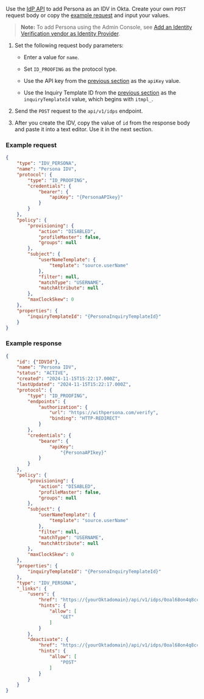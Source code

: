 Use the [IdP API](https://developer.okta.com/docs/api/openapi/okta-management/management/tag/IdentityProvider/#tag/IdentityProvider/operation/createIdentityProvider) to add Persona as an IDV in Okta. Create your own `POST` request body or copy the [example request](#example-request) and input your values.

> **Note:** To add Persona using the Admin Console, see [Add an Identity Verification vendor as Identity Provider](https://help.okta.com/okta_help.htm?type=oie&id=id-verification).

1. Set the following request body parameters:

    * Enter a value for `name`.

    * Set `ID_PROOFING` as the protocol type.

    * Use the API key from the [previous section](#configure-the-api-key-and-redirect-uri-of-the-persona-app) as the `apiKey` value.

    * Use the Inquiry Template ID from the [previous section](#configure-identity-verification-template) as the `inquiryTemplateId` value, which begins with `itmpl_`.

1. Send the `POST` request to the `api/v1/idps` endpoint.

1. After you create the IDV, copy the value of `id` from the response body and paste it into a text editor. Use it in the next section.

### Example request

```json
{
    "type": "IDV_PERSONA",
    "name": "Persona IDV",
    "protocol": {
        "type": "ID_PROOFING",
        "credentials": {
            "bearer": {
                "apiKey": "{PersonaAPIkey}"
            }
        }
    },
    "policy": {
        "provisioning": {
            "action": "DISABLED",
            "profileMaster": false,
            "groups": null
        },
        "subject": {
            "userNameTemplate": {
                "template": "source.userName"
            },
            "filter": null,
            "matchType": "USERNAME",
            "matchAttribute": null
        },
        "maxClockSkew": 0
    },
    "properties": {
        "inquiryTemplateId": "{PersonaInquiryTemplateId}"
    }
}
```

### Example response

```json
{
    "id": {"IDVId"},
    "name": "Persona IDV",
    "status": "ACTIVE",
    "created": "2024-11-15T15:22:17.000Z",
    "lastUpdated": "2024-11-15T15:22:17.000Z",
    "protocol": {
        "type": "ID_PROOFING",
        "endpoints": {
            "authorization": {
                "url": "https://withpersona.com/verify",
                "binding": "HTTP-REDIRECT"
            }
        },
        "credentials": {
            "bearer": {
                "apiKey": 
                    "{PersonaAPIkey}"
            }
        }
    },
    "policy": {
        "provisioning": {
            "action": "DISABLED",
            "profileMaster": false,
            "groups": null
        },
        "subject": {
            "userNameTemplate": {
                "template": "source.userName"
            },
            "filter": null,
            "matchType": "USERNAME",
            "matchAttribute": null
        },
        "maxClockSkew": 0
    },
    "properties": {
        "inquiryTemplateId": "{PersonaInquiryTemplateId}"
    },
    "type": "IDV_PERSONA",
    "_links": {
        "users": {
            "href": "https://{yourOktadomain}/api/v1/idps/0oal68on4q8cch2y55d7/users",
            "hints": {
                "allow": [
                    "GET"
                ]
            }
        },
        "deactivate": {
            "href": "https://{yourOktadomain}/api/v1/idps/0oal68on4q8cch2y55d7/lifecycle/deactivate",
            "hints": {
                "allow": [
                    "POST"
                ]
            }
        }
    }
}
```
